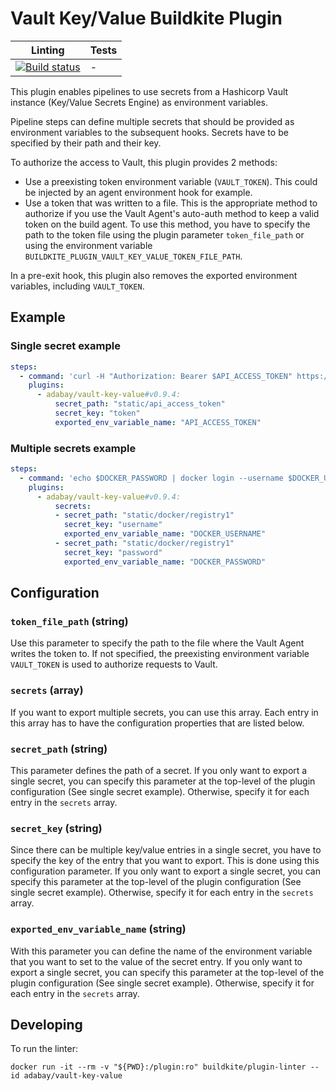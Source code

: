 # Vault Key/Value Buildkite Plugin

|Linting|Tests|
|---|---|
|[![Build status](https://badge.buildkite.com/4be7fff4d9d3b4178df5bd1cc18bf8f78d2d7c86f60554ea73.svg)](https://buildkite.com/adabay/internal-vault-key-value-buildkite-plugin-linting)|-|

This plugin enables pipelines to use secrets from a Hashicorp Vault instance (Key/Value Secrets Engine) as environment variables.

Pipeline steps can define multiple secrets that should be provided as environment variables to the subsequent hooks.
Secrets have to be specified by their path and their key.

To authorize the access to Vault, this plugin provides 2 methods:
* Use a preexisting token environment variable (`VAULT_TOKEN`). This could be injected by an agent environment hook for example.
* Use a token that was written to a file. This is the appropriate method to authorize if you use the Vault Agent's auto-auth method to keep a valid token on the build agent.
To use this method, you have to specify the path to the token file using the plugin parameter `token_file_path` or using the environment variable `BUILDKITE_PLUGIN_VAULT_KEY_VALUE_TOKEN_FILE_PATH`.

In a pre-exit hook, this plugin also removes the exported environment variables, including `VAULT_TOKEN`.

## Example

### Single secret example

```yml
steps:
  - command: 'curl -H "Authorization: Bearer $API_ACCESS_TOKEN" https://api.example.com'
    plugins:
      - adabay/vault-key-value#v0.9.4:
          secret_path: "static/api_access_token"
          secret_key: "token"
          exported_env_variable_name: "API_ACCESS_TOKEN"
```

### Multiple secrets example

```yml
steps:
  - command: 'echo $DOCKER_PASSWORD | docker login --username $DOCKER_USERNAME --password-stdin'
    plugins:
      - adabay/vault-key-value#v0.9.4:
          secrets:
          - secret_path: "static/docker/registry1"
            secret_key: "username"
            exported_env_variable_name: "DOCKER_USERNAME"
          - secret_path: "static/docker/registry1"
            secret_key: "password"
            exported_env_variable_name: "DOCKER_PASSWORD"
```

## Configuration

### `token_file_path` (string)

Use this parameter to specify the path to the file where the Vault Agent writes the token to. If not specified, the preexisting environment variable `VAULT_TOKEN` is used to authorize requests to Vault.

### `secrets` (array)

If you want to export multiple secrets, you can use this array. Each entry in this array has to have the configuration properties that are listed below.

### `secret_path` (string)

This parameter defines the path of a secret. If you only want to export a single secret, you can specify this parameter at the top-level of the plugin configuration (See single secret example). Otherwise, specify it for each entry in the `secrets` array.

### `secret_key` (string)

Since there can be multiple key/value entries in a single secret, you have to specify the key of the entry that you want to export. This is done using this configuration parameter. If you only want to export a single secret, you can specify this parameter at the top-level of the plugin configuration (See single secret example). Otherwise, specify it for each entry in the `secrets` array.

### `exported_env_variable_name` (string)

With this parameter you can define the name of the environment variable that you want to set to the value of the secret entry. If you only want to export a single secret, you can specify this parameter at the top-level of the plugin configuration (See single secret example). Otherwise, specify it for each entry in the `secrets` array.

## Developing

To run the linter:

```shell
docker run -it --rm -v "${PWD}:/plugin:ro" buildkite/plugin-linter --id adabay/vault-key-value
```
